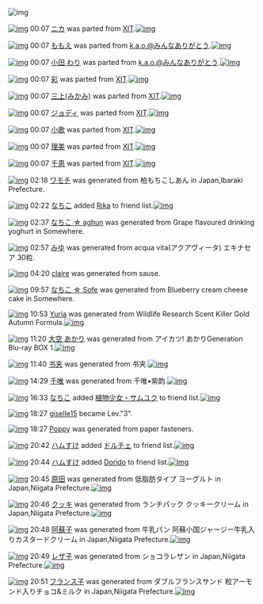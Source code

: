 ![img](http://gdrive-cdn.herokuapp.com/537b65a5bc09f0000721dda7/512px-barcode.png)

[![img](http://www.deviantsart.com/194a2rd.png)](http://www.barcodekanojo.com/kanojo/1848908/%E3%83%8B%E3%82%AB) 00:07 [ニカ](http://www.barcodekanojo.com/kanojo/1848908/%E3%83%8B%E3%82%AB) was parted from [XIT](http://www.barcodekanojo.com/kanojo/1848908/%E3%83%8B%E3%82%AB).[![img](http://www.deviantsart.com/815jg6.jpeg)](http://www.barcodekanojo.com/user/209348/XIT)

[![img](http://www.deviantsart.com/31qdhgv.png)](http://www.barcodekanojo.com/kanojo/1423013/%E3%82%82%E3%82%82%E3%81%88) 00:07 [ももえ](http://www.barcodekanojo.com/kanojo/1423013/%E3%82%82%E3%82%82%E3%81%88) was parted from [k.a.o.@みんなありがとう](http://www.barcodekanojo.com/kanojo/1423013/%E3%82%82%E3%82%82%E3%81%88).[![img](http://www.deviantsart.com/1ne7497.jpeg)](http://www.barcodekanojo.com/user/30944/k.a.o.%40%E3%81%BF%E3%82%93%E3%81%AA%E3%81%82%E3%82%8A%E3%81%8C%E3%81%A8%E3%81%86)

[![img](http://www.deviantsart.com/tjh7a6.png)](http://www.barcodekanojo.com/kanojo/2860059/%E5%B0%8F%E7%94%B0%20%E3%82%8F%E3%82%8A) 00:07 [小田 わり](http://www.barcodekanojo.com/kanojo/2860059/%E5%B0%8F%E7%94%B0%20%E3%82%8F%E3%82%8A) was parted from [k.a.o.@みんなありがとう](http://www.barcodekanojo.com/kanojo/2860059/%E5%B0%8F%E7%94%B0%20%E3%82%8F%E3%82%8A).[![img](http://www.deviantsart.com/1ne7497.jpeg)](http://www.barcodekanojo.com/user/30944/k.a.o.%40%E3%81%BF%E3%82%93%E3%81%AA%E3%81%82%E3%82%8A%E3%81%8C%E3%81%A8%E3%81%86)

[![img](http://www.deviantsart.com/q0ufle.png)](http://www.barcodekanojo.com/kanojo/1993189/%E5%BD%A9) 00:07 [彩](http://www.barcodekanojo.com/kanojo/1993189/%E5%BD%A9) was parted from [XIT](http://www.barcodekanojo.com/kanojo/1993189/%E5%BD%A9).[![img](http://www.deviantsart.com/815jg6.jpeg)](http://www.barcodekanojo.com/user/209348/XIT)

[![img](http://www.deviantsart.com/1eku4tm.png)](http://www.barcodekanojo.com/kanojo/1785210/%E4%B8%89%E4%B8%8A%28%E3%81%BF%E3%81%8B%E3%81%BF%29) 00:07 [三上(みかみ)](http://www.barcodekanojo.com/kanojo/1785210/%E4%B8%89%E4%B8%8A%28%E3%81%BF%E3%81%8B%E3%81%BF%29) was parted from [XIT](http://www.barcodekanojo.com/kanojo/1785210/%E4%B8%89%E4%B8%8A%28%E3%81%BF%E3%81%8B%E3%81%BF%29).[![img](http://www.deviantsart.com/815jg6.jpeg)](http://www.barcodekanojo.com/user/209348/XIT)

[![img](http://www.deviantsart.com/11aar23.png)](http://www.barcodekanojo.com/kanojo/2666053/%E3%82%B8%E3%83%A7%E3%83%87%E3%82%A3) 00:07 [ジョディ](http://www.barcodekanojo.com/kanojo/2666053/%E3%82%B8%E3%83%A7%E3%83%87%E3%82%A3) was parted from [XIT](http://www.barcodekanojo.com/kanojo/2666053/%E3%82%B8%E3%83%A7%E3%83%87%E3%82%A3).[![img](http://www.deviantsart.com/815jg6.jpeg)](http://www.barcodekanojo.com/user/209348/XIT)

[![img](http://www.deviantsart.com/35huvi2.png)](http://www.barcodekanojo.com/kanojo/2666052/%E5%B0%8F%E6%AD%8C) 00:07 [小歌](http://www.barcodekanojo.com/kanojo/2666052/%E5%B0%8F%E6%AD%8C) was parted from [XIT](http://www.barcodekanojo.com/kanojo/2666052/%E5%B0%8F%E6%AD%8C).[![img](http://www.deviantsart.com/815jg6.jpeg)](http://www.barcodekanojo.com/user/209348/XIT)

[![img](http://www.deviantsart.com/1gdepce.png)](http://www.barcodekanojo.com/kanojo/2667909/%E7%90%86%E7%BE%8E) 00:07 [理美](http://www.barcodekanojo.com/kanojo/2667909/%E7%90%86%E7%BE%8E) was parted from [XIT](http://www.barcodekanojo.com/kanojo/2667909/%E7%90%86%E7%BE%8E).[![img](http://www.deviantsart.com/815jg6.jpeg)](http://www.barcodekanojo.com/user/209348/XIT)

[![img](http://www.deviantsart.com/6t2bb.png)](http://www.barcodekanojo.com/kanojo/2629513/%E5%8D%83%E6%81%B5) 00:07 [千恵](http://www.barcodekanojo.com/kanojo/2629513/%E5%8D%83%E6%81%B5) was parted from [XIT](http://www.barcodekanojo.com/kanojo/2629513/%E5%8D%83%E6%81%B5).[![img](http://www.deviantsart.com/815jg6.jpeg)](http://www.barcodekanojo.com/user/209348/XIT)

[![img](http://www.deviantsart.com/1tpeh2m.png)](http://www.barcodekanojo.com/kanojo/3193850/%E3%83%AF%E3%83%A2%E3%83%81) 02:18 [ワモチ](http://www.barcodekanojo.com/kanojo/3193850/%E3%83%AF%E3%83%A2%E3%83%81) was generated from 柏もちこしあん in Japan,Ibaraki Prefecture.

[![img](http://www.deviantsart.com/1lb4fit.jpeg)](http://www.barcodekanojo.com/user/314581/%E3%81%AA%E3%81%A1%E3%81%93) 02:22 [なちこ](http://www.barcodekanojo.com/user/314581/%E3%81%AA%E3%81%A1%E3%81%93) added [Rika](http://www.barcodekanojo.com/kanojo/735951/Rika) to friend list.[![img](http://www.deviantsart.com/i5u3pe.png)](http://www.barcodekanojo.com/kanojo/735951/Rika)

[![img](http://www.deviantsart.com/2tr8q02.png)](http://www.barcodekanojo.com/kanojo/3193851/%E3%81%AA%E3%81%A1%E3%81%93%20%E2%98%86%20aghun) 02:37 [なちこ ☆ aghun](http://www.barcodekanojo.com/kanojo/3193851/%E3%81%AA%E3%81%A1%E3%81%93%20%E2%98%86%20aghun) was generated from Grape flavoured drinking yoghurt in Somewhere.

[![img](http://www.deviantsart.com/il8n6d.png)](http://www.barcodekanojo.com/kanojo/3193852/%E3%81%BF%E3%82%86) 02:57 [みゆ](http://www.barcodekanojo.com/kanojo/3193852/%E3%81%BF%E3%82%86) was generated from acqua vita(アクアヴィータ) エキナセア 30粒.

[![img](http://www.deviantsart.com/3mbk3s4.png)](http://www.barcodekanojo.com/kanojo/3193853/claire) 04:20 [claire](http://www.barcodekanojo.com/kanojo/3193853/claire) was generated from sause.

[![img](http://www.deviantsart.com/3j2gtcl.png)](http://www.barcodekanojo.com/kanojo/3193854/%E3%81%AA%E3%81%A1%E3%81%93%20%E2%98%86%20Sofe) 09:57 [なちこ ☆ Sofe](http://www.barcodekanojo.com/kanojo/3193854/%E3%81%AA%E3%81%A1%E3%81%93%20%E2%98%86%20Sofe) was generated from Blueberry cream cheese cake in Somewhere.

[![img](http://www.deviantsart.com/aslia.png)](http://www.barcodekanojo.com/kanojo/3193855/Yuria) 10:53 [Yuria](http://www.barcodekanojo.com/kanojo/3193855/Yuria) was generated from Wildlife Research Scent Killer Gold Autumn Formula.[![img](http://www.deviantsart.com/2g351eg.jpeg)](http://www.barcodekanojo.com/product_images/barcode/6019826/1427853182/Wildlife%20Research%20Scent%20Killer%20Gold%20Autumn%20Formula.jpg)

[![img](http://www.deviantsart.com/8jt95a.png)](http://www.barcodekanojo.com/kanojo/3193856/%E5%A4%A7%E7%A9%BA%20%E3%81%82%E3%81%8B%E3%82%8A) 11:20 [大空 あかり](http://www.barcodekanojo.com/kanojo/3193856/%E5%A4%A7%E7%A9%BA%20%E3%81%82%E3%81%8B%E3%82%8A) was generated from アイカツ! あかりGeneration Blu-ray BOX 1.[![img](http://www.deviantsart.com/ppusi9.jpeg)](http://www.barcodekanojo.com/product_images/barcode/6019827/1427854748/%E3%82%A2%E3%82%A4%E3%82%AB%E3%83%84%21%20%E3%81%82%E3%81%8B%E3%82%8AGeneration%20Blu-ray%20BOX%201.jpg)

[![img](http://www.deviantsart.com/1ep7kd1.png)](http://www.barcodekanojo.com/kanojo/3193857/%E4%B9%A6%E5%A4%B9) 11:40 [书夹](http://www.barcodekanojo.com/kanojo/3193857/%E4%B9%A6%E5%A4%B9) was generated from 书夹.[![img](http://www.deviantsart.com/77rpfo.jpeg)](http://www.barcodekanojo.com/product_images/barcode/6019828/1427855976/50x50x,PE4,PB9,PA6,PE5,PA4,PB9.jpg,qw=88,ah=88.pagespeed.ic.hJuYdOtvXZ.jpg)

[![img](http://www.deviantsart.com/3838kcv.png)](http://www.barcodekanojo.com/kanojo/3193858/%E5%8D%83%E5%94%AF) 14:29 [千唯](http://www.barcodekanojo.com/kanojo/3193858/%E5%8D%83%E5%94%AF) was generated from 千唯•紫韵.[![img](http://www.deviantsart.com/397gs5v.jpeg)](http://www.barcodekanojo.com/product_images/barcode/6019829/1427866113/%E5%8D%83%E5%94%AF%E2%80%A2%E7%B4%AB%E9%9F%B5.jpg)

[![img](http://www.deviantsart.com/1lb4fit.jpeg)](http://www.barcodekanojo.com/user/314581/%E3%81%AA%E3%81%A1%E3%81%93) 16:33 [なちこ](http://www.barcodekanojo.com/user/314581/%E3%81%AA%E3%81%A1%E3%81%93) added [植物少女・サムユク](http://www.barcodekanojo.com/kanojo/2916009/%E6%A4%8D%E7%89%A9%E5%B0%91%E5%A5%B3%E3%83%BB%E3%82%B5%E3%83%A0%E3%83%A6%E3%82%AF) to friend list.[![img](http://www.deviantsart.com/4htre2.png)](http://www.barcodekanojo.com/kanojo/2916009/%E6%A4%8D%E7%89%A9%E5%B0%91%E5%A5%B3%E3%83%BB%E3%82%B5%E3%83%A0%E3%83%A6%E3%82%AF)

[![img](http://www.deviantsart.com/2jhcop9.jpeg)](http://www.barcodekanojo.com/user/483331/giselle15) 18:27 [giselle15](http://www.barcodekanojo.com/user/483331/giselle15) became Lev."3".

[![img](http://www.deviantsart.com/26vl9pe.png)](http://www.barcodekanojo.com/kanojo/3193859/Poppy) 18:27 [Poppy](http://www.barcodekanojo.com/kanojo/3193859/Poppy) was generated from paper fasteners.

[![img](http://www.deviantsart.com/3ueb4vl.jpeg)](http://www.barcodekanojo.com/user/31615/%E3%83%8F%E3%83%A0%E3%81%99%E3%81%91) 20:42 [ハムすけ](http://www.barcodekanojo.com/user/31615/%E3%83%8F%E3%83%A0%E3%81%99%E3%81%91) added [ドルチェ](http://www.barcodekanojo.com/kanojo/257575/%E3%83%89%E3%83%AB%E3%83%81%E3%82%A7) to friend list.[![img](http://www.deviantsart.com/1m4me2c.png)](http://www.barcodekanojo.com/kanojo/257575/%E3%83%89%E3%83%AB%E3%83%81%E3%82%A7)

[![img](http://www.deviantsart.com/3ueb4vl.jpeg)](http://www.barcodekanojo.com/user/31615/%E3%83%8F%E3%83%A0%E3%81%99%E3%81%91) 20:44 [ハムすけ](http://www.barcodekanojo.com/user/31615/%E3%83%8F%E3%83%A0%E3%81%99%E3%81%91) added [Dorido](http://www.barcodekanojo.com/kanojo/3097359/Dorido) to friend list.[![img](http://www.deviantsart.com/1dtjfas.png)](http://www.barcodekanojo.com/kanojo/3097359/Dorido)

[![img](http://www.deviantsart.com/3qpa9e8.png)](http://www.barcodekanojo.com/kanojo/3193860/%E5%8E%9F%E7%94%B0) 20:45 [原田](http://www.barcodekanojo.com/kanojo/3193860/%E5%8E%9F%E7%94%B0) was generated from 低脂肪タイプ ヨーグルト in Japan,Niigata Prefecture.[![img](http://www.deviantsart.com/334o7eo.jpeg)](http://www.barcodekanojo.com/product_images/barcode/6019834/1427888670/%E4%BD%8E%E8%84%82%E8%82%AA%E3%82%BF%E3%82%A4%E3%83%97%20%E3%83%A8%E3%83%BC%E3%82%B0%E3%83%AB%E3%83%88.jpg)

[![img](http://www.deviantsart.com/1hfim8.png)](http://www.barcodekanojo.com/kanojo/3193861/%E3%82%AF%E3%83%83%E3%82%AD) 20:46 [クッキ](http://www.barcodekanojo.com/kanojo/3193861/%E3%82%AF%E3%83%83%E3%82%AD) was generated from ランチパック クッキークリーム in Japan,Niigata Prefecture.[![img](http://www.deviantsart.com/2o8cdjq.jpeg)](http://www.barcodekanojo.com/product_images/barcode/6019835/1427888760/%E3%83%A9%E3%83%B3%E3%83%81%E3%83%91%E3%83%83%E3%82%AF%20%E3%82%AF%E3%83%83%E3%82%AD%E3%83%BC%E3%82%AF%E3%83%AA%E3%83%BC%E3%83%A0.jpg)

[![img](http://www.deviantsart.com/t69uo3.png)](http://www.barcodekanojo.com/kanojo/3193862/%E9%98%BF%E8%98%87%E5%AD%90) 20:48 [阿蘇子](http://www.barcodekanojo.com/kanojo/3193862/%E9%98%BF%E8%98%87%E5%AD%90) was generated from 牛乳パン 阿蘇小国ジャージー牛乳入りカスタードクリーム in Japan,Niigata Prefecture.[![img](http://www.deviantsart.com/39e9gbc.jpeg)](http://www.barcodekanojo.com/product_images/barcode/6019836/1427888854/%E7%89%9B%E4%B9%B3%E3%83%91%E3%83%B3%20%E9%98%BF%E8%98%87%E5%B0%8F%E5%9B%BD%E3%82%B8%E3%83%A3%E3%83%BC%E3%82%B8%E3%83%BC%E7%89%9B%E4%B9%B3%E5%85%A5%E3%82%8A%E3%82%AB%E3%82%B9%E3%82%BF%E3%83%BC%E3%83%89%E3%82%AF%E3%83%AA%E3%83%BC%E3%83%A0.jpg)

[![img](http://www.deviantsart.com/fgdiur.png)](http://www.barcodekanojo.com/kanojo/3193863/%E3%83%AC%E3%82%B6%E5%AD%90) 20:49 [レザ子](http://www.barcodekanojo.com/kanojo/3193863/%E3%83%AC%E3%82%B6%E5%AD%90) was generated from ショコラレザン in Japan,Niigata Prefecture.[![img](http://www.deviantsart.com/39uhe3g.jpeg)](http://www.barcodekanojo.com/product_images/barcode/6019837/1427888930/%E3%82%B7%E3%83%A7%E3%82%B3%E3%83%A9%E3%83%AC%E3%82%B6%E3%83%B3.jpg)

[![img](http://www.deviantsart.com/3p5dqup.png)](http://www.barcodekanojo.com/kanojo/3193864/%E3%83%95%E3%83%A9%E3%83%B3%E3%82%B9%E5%AD%90) 20:51 [フランス子](http://www.barcodekanojo.com/kanojo/3193864/%E3%83%95%E3%83%A9%E3%83%B3%E3%82%B9%E5%AD%90) was generated from ダブルフランスサンド 粒アーモンド入りチョコ&amp;ミルク in Japan,Niigata Prefecture.[![img](http://www.deviantsart.com/1uro269.jpeg)](http://www.barcodekanojo.com/product_images/barcode/6019838/1427889030/%E3%83%80%E3%83%96%E3%83%AB%E3%83%95%E3%83%A9%E3%83%B3%E3%82%B9%E3%82%B5%E3%83%B3%E3%83%89%20%E7%B2%92%E3%82%A2%E3%83%BC%E3%83%A2%E3%83%B3%E3%83%89%E5%85%A5%E3%82%8A%E3%83%81%E3%83%A7%E3%82%B3%26%E3%83%9F%E3%83%AB%E3%82%AF.jpg)

